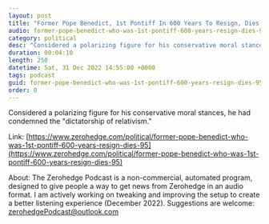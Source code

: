 ```yaml
---
layout: post
title: "Former Pope Benedict, 1st Pontiff In 600 Years To Resign, Dies At 95"
audio: former-pope-benedict-who-was-1st-pontiff-600-years-resign-dies-95-5
category: political
desc: "Considered a polarizing figure for his conservative moral stances, he had condemned the &quot;dictatorship of relativism.&quot;"
duration: 00:04:10
length: 250
datetime: Sat, 31 Dec 2022 14:55:00 +0000
tags: podcast
guid: former-pope-benedict-who-was-1st-pontiff-600-years-resign-dies-95-0
order: 0
---
```

Considered a polarizing figure for his conservative moral stances, he had condemned the &quot;dictatorship of relativism.&quot;

Link: [https://www.zerohedge.com/political/former-pope-benedict-who-was-1st-pontiff-600-years-resign-dies-95](https://www.zerohedge.com/political/former-pope-benedict-who-was-1st-pontiff-600-years-resign-dies-95)

About: The Zerohedge Podcast is a non-commercial, automated program, designed to give people a way to get news from Zerohedge in an audio format.  I am actively working on tweaking and improving the setup to create a better listening experience (December 2022).  Suggestions are welcome: [zerohedgePodcast@outlook.com](mailto:zerohedgePodcast@outlook.com)